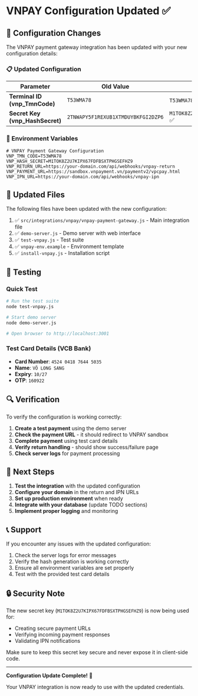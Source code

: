 # VNPAY Configuration Updated ✅

## 🔄 Configuration Changes

The VNPAY payment gateway integration has been updated with your new configuration details:

### 📋 Updated Configuration

| Parameter | Old Value | New Value |
|-----------|-----------|-----------|
| **Terminal ID (vnp_TmnCode)** | `T53WMA78` | `T53WMA78` ✅ |
| **Secret Key (vnp_HashSecret)** | `2TNWAPY5F1REXUB1XTMDUYBKFGI2DZP6` | `M1TOK8Z2U7KIPX67FDFBSXTPHGSEFHZ9` ✅ |

### 🔧 Environment Variables

```env
# VNPAY Payment Gateway Configuration
VNP_TMN_CODE=T53WMA78
VNP_HASH_SECRET=M1TOK8Z2U7KIPX67FDFBSXTPHGSEFHZ9
VNP_RETURN_URL=https://your-domain.com/api/webhooks/vnpay-return
VNP_PAYMENT_URL=https://sandbox.vnpayment.vn/paymentv2/vpcpay.html
VNP_IPN_URL=https://your-domain.com/api/webhooks/vnpay-ipn
```

## 📁 Updated Files

The following files have been updated with the new configuration:

1. ✅ `src/integrations/vnpay/vnpay-payment-gateway.js` - Main integration file
2. ✅ `demo-server.js` - Demo server with web interface
3. ✅ `test-vnpay.js` - Test suite
4. ✅ `vnpay-env.example` - Environment template
5. ✅ `install-vnpay.js` - Installation script

## 🧪 Testing

### Quick Test
```bash
# Run the test suite
node test-vnpay.js

# Start demo server
node demo-server.js

# Open browser to http://localhost:3001
```

### Test Card Details (VCB Bank)
- **Card Number**: `4524 0418 7644 5035`
- **Name**: `VÕ LONG SANG`
- **Expiry**: `10/27`
- **OTP**: `160922`

## 🔍 Verification

To verify the configuration is working correctly:

1. **Create a test payment** using the demo server
2. **Check the payment URL** - it should redirect to VNPAY sandbox
3. **Complete payment** using test card details
4. **Verify return handling** - should show success/failure page
5. **Check server logs** for payment processing

## 🚀 Next Steps

1. **Test the integration** with the updated configuration
2. **Configure your domain** in the return and IPN URLs
3. **Set up production environment** when ready
4. **Integrate with your database** (update TODO sections)
5. **Implement proper logging** and monitoring

## 📞 Support

If you encounter any issues with the updated configuration:

1. Check the server logs for error messages
2. Verify the hash generation is working correctly
3. Ensure all environment variables are set properly
4. Test with the provided test card details

## 🔒 Security Note

The new secret key (`M1TOK8Z2U7KIPX67FDFBSXTPHGSEFHZ9`) is now being used for:
- Creating secure payment URLs
- Verifying incoming payment responses
- Validating IPN notifications

Make sure to keep this secret key secure and never expose it in client-side code.

---

**Configuration Update Complete!** 🎉

Your VNPAY integration is now ready to use with the updated credentials. 